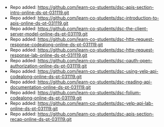 
- Repo added: https://github.com/learn-co-students/dsc-apis-section-intro-online-ds-pt-031119.git
- Repo added: https://github.com/learn-co-students/dsc-introduction-to-apis-online-ds-pt-031119.git
- Repo added: https://github.com/learn-co-students/dsc-the-client-server-model-online-ds-pt-031119.git
- Repo added: https://github.com/learn-co-students/dsc-http-request-response-codealong-online-ds-pt-031119.git
- Repo added: https://github.com/learn-co-students/dsc-http-request-response-lab-online-ds-pt-031119.git
- Repo added: https://github.com/learn-co-students/dsc-oauth-open-authorization-online-ds-pt-031119.git
- Repo added: https://github.com/learn-co-students/dsc-using-yelp-api-codealong-online-ds-pt-031119.git
- Repo added: https://github.com/learn-co-students/dsc-reading-api-documentation-online-ds-pt-031119.git
- Repo added: https://github.com/learn-co-students/dsc-folium-codealong-online-ds-pt-031119.git
- Repo added: https://github.com/learn-co-students/dsc-yelp-api-lab-online-ds-pt-031119.git
- Repo added: https://github.com/learn-co-students/dsc-apis-section-recap-online-ds-pt-031119.git